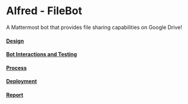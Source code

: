 # Alfred - FileBot

A Mattermost bot that provides file sharing capabilities on Google Drive!


#### [Design](https://github.ncsu.edu/csc510-fall2019/CSC510-9/blob/master/DESIGN.md)

#### [Bot Interactions and Testing](../master/BOT.md)

#### [Process](../master/PROCESS.md)

#### [Deployment](../master/DEPLOY.md)

#### [Report](../master/REPORT.md)
